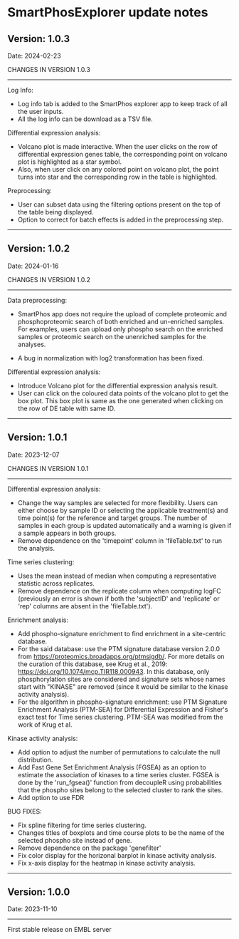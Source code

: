 # SmartPhosExplorer update notes

## Version: 1.0.3

Date: 2024-02-23

CHANGES IN VERSION 1.0.3

------------------------------------------------

Log Info:  

* Log info tab is added to the SmartPhos explorer app to keep track of all the user inputs.
* All the log info can be download as a TSV file.

Differential expression analysis:    

* Volcano plot is made interactive. When the user clicks on the row of differential expression genes table, the corresponding point on volcano plot is highlighted as a star symbol.
* Also, when user click on any colored point on volcano plot, the point turns into star and the corresponding row in the table is highlighted. 

Preprocessing:

* User can subset data using the filtering options present on the top of the table being displayed.
* Option to correct for batch effects is added in the preprocessing step. 

-------------------------------------------------------

## Version: 1.0.2

Date: 2024-01-16

CHANGES IN VERSION 1.0.2

------------------------------------------------

Data preprocessing:  

* SmartPhos app does not require the upload of complete proteomic and phosphoproteomic search of both enriched and un-enriched samples. For examples, users can upload only phospho search on the enriched samples or proteomic search on the unenriched samples for the analyses.   

* A bug in normalization with log2 transformation has been fixed.   

Differential expression analysis:    

* Introduce Volcano plot for the differential expression analysis result.
* User can click on the coloured data points of the volcano plot to get the box plot. This box plot is same as the one generated when clicking on the row of DE table with same ID.

-------------------------------------------------------

## Version: 1.0.1

Date: 2023-12-07

CHANGES IN VERSION 1.0.1

------------------------------------------------

Differential expression analysis: 

* Change the way samples are selected for more flexibility. Users can either choose by sample ID or selecting the applicable treatment(s) and time point(s) for the reference and target groups. The number of samples in each group is updated automatically and a warning is given if a sample appears in both groups.
* Remove dependence on the 'timepoint' column in 'fileTable.txt' to run the analysis.

Time series clustering:

* Uses the mean instead of median when computing a representative statistic across replicates.
* Remove dependence on the replicate column when computing logFC (previously an error is shown if both the 'subjectID' and 'replicate' or 'rep' columns are absent in the 'fileTable.txt').

Enrichment analysis:

* Add phospho-signature enrichment to find enrichment in a site-centric database.
* For the said database: use the PTM signature database version 2.0.0 from https://proteomics.broadapps.org/ptmsigdb/. For more details on the curation of this database, see Krug et al., 2019: https://doi.org/10.1074/mcp.TIR118.000943. In this database, only phosphorylation sites are considered and signature sets whose names start with "KINASE" are removed (since it would be similar to the kinase activity analysis).
* For the algorithm in phospho-signature enrichment: use PTM Signature Enrichment Analysis (PTM-SEA) for Differential Expression and Fisher's exact test for Time series clustering. PTM-SEA was modified from the work of Krug et al.

Kinase activity analysis:

* Add option to adjust the number of permutations to calculate the null distribution.
* Add Fast Gene Set Enrichment Analysis (FGSEA) as an option to estimate the association of kinases to a time series cluster. FGSEA is done by the 'run_fgsea()' function from decoupleR using probabilities that the phospho sites belong to the selected cluster to rank the sites.
* Add option to use FDR

BUG FIXES:

* Fix spline filtering for time series clustering.
* Changes titles of boxplots and time course plots to be the name of the selected phospho site instead of gene.
* Remove dependence on the package 'genefilter'
* Fix color display for the horizonal barplot in kinase activity analysis.
* Fix x-axis display for the heatmap in kinase activity analysis.

-------------------------------------------------------

## Version: 1.0.0

Date: 2023-11-10

------------------------------------------------

First stable release on EMBL server

